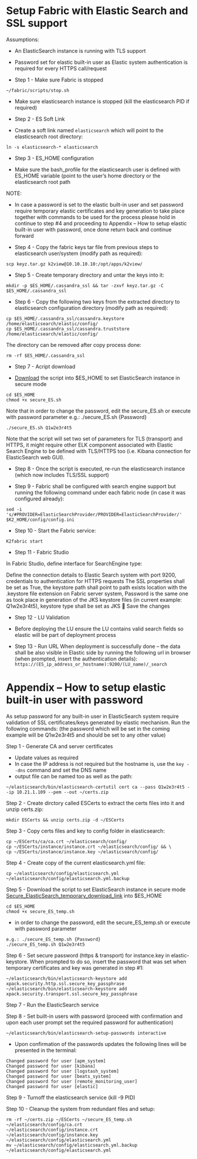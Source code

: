 # Setup Fabric with Elastic Search and SSL support

Assumptions:
- An ElasticSearch instance is running with TLS support
- Password set for elastic built-in user as Elastic system authentication is required for every HTTPS call/request

- Step 1 - Make sure Fabric is stopped

```~/fabric/scripts/stop.sh```

- Make sure elasticsearch instance is stopped (kill the elasticsearch PID if required)

- Step 2 - ES Soft Link

- Create a soft link named ```elasticsearch``` which will point to the elasticsearch root directory:

```ln -s elasticsearch-* elasticsearch```

- Step 3 - ES_HOME configuration

- Make sure the bash_profile for the elasticsearch user is defined with ES_HOME variable (point to the user’s home directory or the elasticsearch root path

NOTE: 
- In case a password is set to the elastic built-in user 
and set password require temporary elastic certificates and key generation to take place together with commands to be used for the process please hold in continue to step #4 and proceeding to Appendix – How to setup elastic built-in user with password, once done return back and continue forward


- Step 4 - Copy the fabric keys tar file from previous steps to elasticsearch user/system (modify path as required):

```scp keyz.tar.gz k2view@10.10.10.10:/opt/apps/k2view/```

- Step 5 - Create temporary directory and untar the keys into it:

```mkdir -p $ES_HOME/.cassandra_ssl && tar -zxvf keyz.tar.gz -C $ES_HOME/.cassandra_ssl```

- Step 6 - Copy the following two keys from the extracted directory to elasticsearch configuration directory (modify path as required):

```
cp $ES_HOME/.cassandra_ssl/cassandra.keystore /home/elasticsearch/elastic/config/
cp $ES_HOME/.cassandra_ssl/cassandra.truststore /home/elasticsearch/elastic/config/
```

The directory can be removed after copy process done:

```rm -rf $ES_HOME/.cassandra_ssl```

- Step 7 -	Acript download 

- [Download](https://owncloud_bkp.s3.amazonaws.com/adminoc/Utils/Hardening/secure_ES.sh) the script into $ES_HOME to set ElasticSearch instance in secure mode

```
cd $ES_HOME
chmod +x secure_ES.sh
```

Note that in order to change the password, edit the secure_ES.sh or execute with password parameter
e.g.: ./secure_ES.sh {Password}

```./secure_ES.sh Q1w2e3r4t5```

Note that the script will set two set of parameters for TLS (transport) and HTTPS, it might require other ELK component associated with Elastic Search Engine to be defined with TLS/HTTPS too (i.e. Kibana connection for ElasticSearch web GUI).

- Step 8 - Once the script is executed, re-run the elasticsearch instance (which now includes TLS/SSL support)

- Step 9 -	Fabric shall be configured with search engine support but running the following command under each fabric node (in case it was configured already):

```sed -i 's/#PROVIDER=ElasticSearchProvider/PROVIDER=ElasticSearchProvider/' $K2_HOME/config/config.ini```

- Step 10 - Start the Fabric service:

```K2fabric start``` 

- Step 11 - Fabric Studio 

In Fabric Studio, define interface for SearchEngine type:
 
Define the connection details to Elastic Search system with port 9200, credentials to authentication for HTTPS requests
The SSL properties shall be set as True, the keystore path shall point to path exists location with the .keystore file extension on Fabric server system, Password is the same one as took place in generation of the JKS keystore files (in current example: Q1w2e3r4t5), keystore type shall be set as JKS  Save the changes

- Step 12 - LU Validation
- Before deploying the LU ensure the LU contains valid search fields so elastic will be part of deployment process
 

- Step 13 - Run URL
When deployment is successfully done – the data shall be also visible in Elastic side by running the following url in browser (when prompted, insert the authentication details):
```https://(ES_ip_address_or_hostname):9200/(LU_name)/_search```

 

#	Appendix – How to setup elastic built-in user with password
As setup password for any built-in user in ElasticSearch system require validation of SSL certificates/keys generated by elastic mechanism.
Run the following commands: (the password which will be set in the coming example will be Q1w2e3r4t5 and should be set to any other value)

Step 1 - Generate CA and server certificates 
- Update values as required
- In case the IP address is not required but the hostname is, use the ```key --dns``` command and set the DNS name
- output file can be named too as well as the path:

```~/elasticsearch/bin/elasticsearch-certutil cert ca --pass Q1w2e3r4t5 --ip 10.21.1.109 --pem --out ~/certs.zip```

Step 2 - Create dirctory called ESCerts to extract the certs files into it and unzip certs.zip:

```mkdir ESCerts && unzip certs.zip -d ~/ESCerts```

Step 3 - Copy certs files and key to config folder in elasticsearch:

```
cp ~/ESCerts/ca/ca.crt ~/elasticsearch/config/
cp ~/ESCerts/instance/instance.crt ~/elasticsearch/config/ && \ 
cp ~/ESCerts/instance/instance.key ~/elasticsearch/config/
```

Step 4 - Create copy of the current elasticsearch.yml file:

```
cp ~/elasticsearch/config/elasticsearch.yml ~/elasticsearch/config/elasticsearch.yml.backup
```

Step 5 - Download the script to set ElasticSearch instance in secure mode 
[Secure_ElasticSearch_temporary_download_link](https://owncloud_bkp.s3.amazonaws.com/adminoc/Utils/Hardening/secure_ES_temp.sh) into $ES_HOME

```
cd $ES_HOME
chmod +x secure_ES_temp.sh
```

* in order to change the password, edit the secure_ES_temp.sh or execute with password parameter

```
e.g.: ./secure_ES_temp.sh {Password}
./secure_ES_temp.sh Q1w2e3r4t5
```

Step 6 - Set secure password (https & transport) for instance.key in elastic-keystore. When prompted to do so, insert the password that was set when temporary certificates and key was generated in step #1:

```
~/elasticsearch/bin/elasticsearch-keystore add xpack.security.http.ssl.secure_key_passphrase
~/elasticsearch/bin/elasticsearch-keystore add xpack.security.transport.ssl.secure_key_passphrase
```

Step 7 - Run the ElasticSearch service

Step 8 - Set built-in users with password (proceed with confirmation and upon each user prompt set the required password for authentication)

```
~/elasticsearch/bin/elasticsearch-setup-passwords interactive
```

- Upon confirmation of the passwords updates the following lines will be presented in the terminal:
```
Changed password for user [apm_system]
Changed password for user [kibana]
Changed password for user [logstash_system]
Changed password for user [beats_system]
Changed password for user [remote_monitoring_user]
Changed password for user [elastic]
```

Step 9 - Turnoff the elasticsearch service (kill -9 PID)

Step 10 - Cleanup the system from redundant files and setup:

```
rm -rf ~/certs.zip ~/ESCerts ~/secure_ES_temp.sh ~/elasticsearch/config/ca.crt 
~/elasticsearch/config/instance.crt ~/elasticsearch/config/instance.key ~/elasticsearch/config/elasticsearch.yml
mv ~/elasticsearch/config/elasticsearch.yml.backup ~/elasticsearch/config/elasticsearch.yml
```


